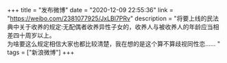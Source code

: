 +++
title = "发布微博"
date = "2020-12-09 22:55:36"
link = "https://weibo.com/2381077925/JxLBl7PRv"
description = "将要上线的民法典中关于收养的规定:无配偶者收养异性子女的，收养人与被收养人的年龄应当相差四十周岁以上。<br>为啥要这么规定相信大家也都比较清楚，我在想的是这个算不算歧视同性恋…… "
tags = ["新浪微博"]
+++

